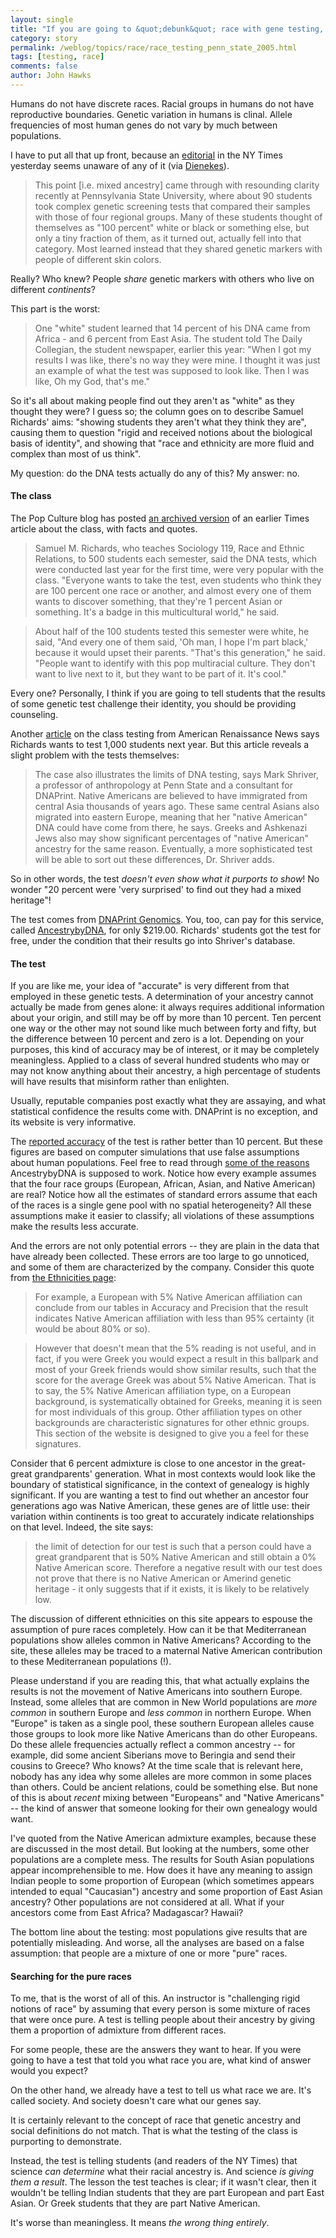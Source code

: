 ```yaml
---
layout: single 
title: "If you are going to &quot;debunk&quot; race with gene testing, please stop." 
category: story
permalink: /weblog/topics/race/race_testing_penn_state_2005.html
tags: [testing, race] 
comments: false 
author: John Hawks 
---
```



<p>
Humans do not have discrete races. Racial groups in humans do not have reproductive boundaries. Genetic variation in humans is clinal. Allele frequencies of most human genes do not vary by much between populations. 
</p>

<p>
I have to put all that up front, because an <a href="http://www.nytimes.com/2005/07/30/opinion/30sat4.html?">editorial</a> in the NY Times yesterday seems unaware of any of it (via <a href="http://dienekes.blogspot.com/2005/07/debunking-concept-of-race-not.html">Dienekes</a>). 
</p>

<blockquote>This point [i.e. mixed ancestry] came through with resounding clarity recently at Pennsylvania State University, where about 90 students took complex genetic screening tests that compared their samples with those of four regional groups. Many of these students thought of themselves as "100 percent" white or black or something else, but only a tiny fraction of them, as it turned out, actually fell into that category. Most learned instead that they shared genetic markers with people of different skin colors.</blockquote>

<p>
Really? Who knew? People <i>share</i> genetic markers with others who live on different <i>continents</i>? 
</p>

<p>
This part is the worst: 
</p>

<blockquote>One "white" student learned that 14 percent of his DNA came from Africa - and 6 percent from East Asia. The student told The Daily Collegian, the student newspaper, earlier this year: "When I got my results I was like, there's no way they were mine. I thought it was just an example of what the test was supposed to look like. Then I was like, Oh my God, that's me."</blockquote>

<p>
So it's all about making people find out they aren't as "white" as they thought they were? I guess so; the column goes on to describe Samuel Richards' aims: "showing students they aren't what they think they are", causing them to question "rigid and received notions about the biological basis of identity", and showing that "race and ethnicity are more fluid and complex than most of us think". 
</p>

<p>
My question: do the DNA tests actually do any of this? My answer: no. 
</p>

<h4>The class</h4>

<p>
The Pop Culture blog has posted <a href="http://bbayne.com/?p=730">an archived version</a> of an earlier Times article about the class, with facts and quotes. 
</p>

<blockquote>Samuel M. Richards, who teaches Sociology 119, Race and Ethnic Relations, to 500 students each semester, said the DNA tests, which were conducted last year for the first time, were very popular with the class. "Everyone wants to take the test, even students who think they are 100 percent one race or another, and almost every one of them wants to discover something, that they're 1 percent Asian or something. It's a badge in this multicultural world," he said.</blockquote>

<blockquote>About half of the 100 students tested this semester were white, he said, "And every one of them said, 'Oh man, I hope I'm part black,' because it would upset their parents. "That's this generation," he said. "People want to identify with this pop multiracial culture. They don't want to live next to it, but they want to be part of it. It's cool."</blockquote>

<p>
Every one? Personally, I think if you are going to tell students that the results of some genetic test challenge their identity, you should be providing counseling. 
</p>

<p>
Another <a href="http://www.amren.com/mtnews/archives/2005/05/mixed_roots_sci.php">article</a> on the class testing from American Renaissance News says Richards wants to test 1,000 students next year. But this article reveals a slight problem with the tests themselves: 
</p>

<blockquote>The case also illustrates the limits of DNA testing, says Mark Shriver, a professor of anthropology at Penn State and a consultant for DNAPrint. Native Americans are believed to have immigrated from central Asia thousands of years ago. These same central Asians also migrated into eastern Europe, meaning that her "native American" DNA could have come from there, he says. Greeks and Ashkenazi Jews also may show significant percentages of "native American" ancestry for the same reason. Eventually, a more sophisticated test will be able to sort out these differences, Dr. Shriver adds.</blockquote>

<p>
So in other words, the test <i>doesn't even show what it purports to show</i>! No wonder "20 percent were 'very surprised' to find out they had a mixed heritage"!
</p>

<p>
The test comes from <a href="http://www.dnaprint.com/welcome/">DNAPrint Genomics</a>. You, too, can pay for this service, called <a href="http://www.ancestrybydna.com/welcome/productsandservices/ancestrybydna/ancestrykit/">AncestrybyDNA</a>, for only $219.00. Richards' students got the test for free, under the condition that their results go into Shriver's database. 
</p>

<h4>The test</h4>

<p>
If you are like me, your idea of "accurate" is very different from that employed in these genetic tests. A determination of your ancestry cannot actually be made from genes alone: it always requires additional information about your origin, and still may be off by more than 10 percent. Ten percent one way or the other may not sound like much between forty and fifty, but the difference between 10 percent and zero is a lot. Depending on your purposes, this kind of accuracy may be of interest, or it may be completely meaningless. Applied to a class of several hundred students who may or may not know anything about their ancestry, a high percentage of students will have results that misinform rather than enlighten. 
</p>

<p>
Usually, reputable companies post exactly what they are assaying, and what statistical confidence the results come with. DNAPrint is no exception, and its website is very informative. 
</p>

<p>
The <a href="http://www.ancestrybydna.com/welcome/productsandservices/ancestrybydna/accuracyandprecision/">reported accuracy</a> of the test is rather better than 10 percent. But these figures are based on computer simulations that use false assumptions about human populations. Feel free to read through <a href="http://www.ancestrybydna.com/welcome/productsandservices/ancestrybydna/experiments/">some of the reasons</a> AncestrybyDNA is supposed to work. Notice how every example assumes that the four race groups (European, African, Asian, and Native American) are real? Notice how all the estimates of standard errors assume that each of the races is a single gene pool with no spatial heterogeneity? All these assumptions make it easier to classify; all violations of these assumptions make the results less accurate. 
</p>

<p>
And the errors are not only potential errors -- they are plain in the data that have already been collected. These errors are too large to go unnoticed, and some of them are characterized by the company.  Consider this quote from <a href="http://www.ancestrybydna.com/welcome/productsandservices/ancestrybydna/ethnicities/">the Ethnicities page</a>: 
</p>

<blockquote>For example, a European with 5% Native American affiliation can conclude from our tables in Accuracy and Precision that the result indicates Native American affiliation with less than 95% certainty (it would be about 80% or so).</blockquote>

<blockquote>However that doesn't mean that the 5% reading is not useful, and in fact, if you were Greek you would expect a result in this ballpark and most of your Greek friends would show similar results, such that the score for the average Greek was about 5% Native American. That is to say, the 5% Native American affiliation type, on a European background, is systematically obtained for Greeks, meaning it is seen for most individuals of this group. Other affiliation types on other backgrounds are characteristic signatures for other ethnic groups. This section of the website is designed to give you a feel for these signatures.</blockquote>

<p>
Consider that 6 percent admixture is close to one ancestor in the great-great grandparents' generation. What in most contexts would look like the boundary of statistical significance, in the context of genealogy is highly significant. If you are wanting a test to find out whether an ancestor four generations ago was Native American, these genes are of little use: their variation within continents is too great to accurately indicate relationships on that level. Indeed, the site says: 
</p>

<blockquote>the limit of detection for our test is such that a person could have a great grandparent that is 50% Native American and still obtain a 0% Native American score. Therefore a negative result with our test does not prove that there is no Native American or Amerind genetic heritage - it only suggests that if it exists, it is likely to be relatively low.</blockquote>

<p>
The discussion of different ethnicities on this site appears to espouse the assumption of pure races completely. How can it be that Mediterranean populations show alleles common in Native Americans? According to the site, these alleles may be traced to a maternal Native American contribution to these Mediterranean populations (!). 
</p>

<p>
Please understand if you are reading this, that what actually explains the results is not the movement of Native Americans into southern Europe. Instead, some alleles that are common in New World populations are <i>more common</i> in southern Europe and <i>less common</i> in northern Europe. When "Europe" is taken as a single pool, these southern European alleles cause those groups to look more like Native Americans than do other Europeans. Do these allele frequencies actually reflect a common ancestry -- for example, did some ancient Siberians move to Beringia and send their cousins to Greece? Who knows? At the time scale that is relevant here, nobody has any idea why some alleles are more common in some places than others. Could be ancient relations, could be something else. But none of this is about <i>recent</i> mixing between "Europeans" and "Native Americans" -- the kind of answer that someone looking for their own genealogy would want. 
</p>

<p>
I've quoted from the Native American admixture examples, because these are discussed in the most detail. But looking at the numbers, some other populations are a complete mess. The results for South Asian populations appear incomprehensible to me. How does it have any meaning to assign Indian people to some proportion of European (which sometimes appears intended to equal "Caucasian") ancestry and some proportion of East Asian ancestry? Other populations are not considered at all. What if your ancestors come from East Africa? Madagascar? Hawaii? 
</p>

<p>
The bottom line about the testing: most populations give results that are potentially misleading. And worse, all the analyses are based on a false assumption: that people are a mixture of one or more "pure" races. 
</p>

<h4>Searching for the pure races</h4>

<p>
To me, that is the worst of all of this. An instructor is "challenging rigid notions of race" by assuming that every person is some mixture of races that were once pure. A test is telling people about their ancestry by giving them a proportion of admixture from different races. 
</p>

<p>
For some people, these are the answers they want to hear. If you were going to have a test that told you what race you are, what kind of answer would you expect? 
</p>

<p>
On the other hand, we already have a test to tell us what race we are. It's called society. And society doesn't care what our genes say. 
</p>

<p>
It is certainly relevant to the concept of race that genetic ancestry and social definitions do not match. That is what the testing of the class is purporting to demonstrate. 
</p>

<p>
Instead, the test is telling students (and readers of the NY Times) that science <i>can determine</i> what their racial ancestry is. And science <i>is giving them a result</i>. The lesson the test teaches is clear; if it wasn't clear, then it wouldn't be telling Indian students that they are part European and part East Asian. Or Greek students that they are part Native American. 
</p>

<p>
It's worse than meaningless. It means <i>the wrong thing entirely</i>. 
</p>

<p>
 
</p>


